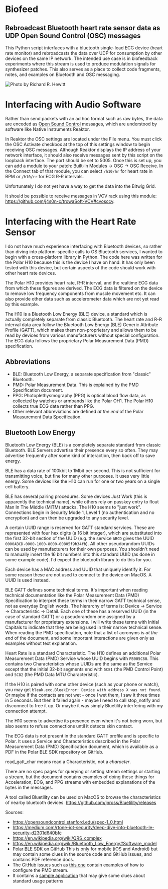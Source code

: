 # Biofeed

## Rebroadcast Bluetooth heart rate sensor data as UDP Open Sound Control (OSC) messages

This Python script interfaces with a bluetooth single-lead ECG device (heart rate monitor) and rebroadcasts the data over UDP for consumption by other devices on the same IP network. The intended use case is in biofeedback experiments where this stream is used to produce modulation signals for synthesizer patches. This also serves as a place to collect code fragments, notes, and examples on Bluetooth and OSC messaging.

![Photo by Richard R. Hewitt](https://user-images.githubusercontent.com/112871/226166385-7d16ca61-f061-4a8d-8034-4886a66d7ce8.jpg)

# Interfacing with Audio Software

Rather than send packets with an ad hoc format such as raw bytes, the data are encoded as [Open Sound Control](https://opensoundcontrol.stanford.edu) messages, which are understood by software like Native Instruments Reaktor. 

In Reaktor the OSC settings are located under the File menu. You must click the OSC Activate checkbox at the top of this settings window to begin receiving OSC messages. Although Reaktor displays the IP address of your network interface, it should also receive messages sent by this script on the loopback interface. The port should be set to 5005. Once this is set up, you can add a module to your patch: Built-in Modules -> OSC -> OSC Receive. In the Connect tab of that module, you can select `/h10/hr` for heart rate in BPM or `/h10/rr` for ECG R-R intervals.

Unfortunately I do not yet have a way to get the data into the Bitwig Grid.

It should be possible to receive messages in VCV rack using this module: https://github.com/j4s0n-c/trowaSoft-VCV#cvosccv.

# Interfacing with the Heart Rate Sensor

I do not have much experience interfacing with Bluetooth devices, so rather than diving into platform-specific calls to OS Bluetooth services, I wanted to begin with a cross-platform library in Python. The code here was written for the Polar H10 because this is the device I have on hand. It has only been tested with this device, but certain aspects of the code should work with other heart rate devices.

The Polar H10 provides heart rate, R-R interval, and the realtime ECG data from which these figures are derived. The ECG data is filtered on the device to remove low frequency components from muscle movement etc. It can also provide other data such as accelerometer data which are not yet read by this example.

The H10 is a Bluetooth Low Energy (BLE) device, a standard which is actually completely separate from classic Bluetooth. The heart rate and R-R interval data area follow the Bluetooth Low Energy (BLE) Generic Attribute Profile (GATT), which makes them non-proprietary and allows them to be read by devices from various manufacturers without special configuration. The ECG data follows the proprietary Polar Measurement Data (PMD) specification.

## Abbreviations
- BLE: Bluetooth Low Energy, a separate specification from "classic" Bluetooth.
- PMD: Polar Measurement Data. This is explained by the PMD Specification document.
- PPG: Photoplethysmography (PPG) is optical blood flow data, as collected by watches or armbands like the Polar OH1. The Polar H10 collects true ECG data rather than PPG.
- Other relevant abbreviations are defined _at the end_ of the Polar Measurement Data Specification.

## Bluetooth Low Energy
Bluetooth Low Energy (BLE) is a completely separate standard from classic Bluetooth. BLE Servers advertise their presence every so often. They may advertise frequently after some kind of interaction, then back off to save energy.

BLE has a data rate of 100kbit to 1Mbit per second. This is not sufficient for transmitting voice, but fine for many other purposes. It uses very little energy. Some devices like the H10 can run for one or two years on a single cell battery.

BLE has several pairing procedures. Some devices Just Work (this is apparently the technical name), while others rely on passkey entry to flout Man In The Middle (MITM) attacks. The H10 seems to "just work". Connections begin in Security Mode 1, Level 1 (no authentication and no encryption) and can then be upgraded to any security level. 

A certain UUID range is reserved for GATT standard services. These are represented with four hex digits (a 16 bit integer), which are substituted into the first 32-bit section of the UUID (e.g. the service `ABCD` gives the UUID `0000ABCD-0000-1000-8000-00805f9b34fb`). All other pseudorandom UUIDs can be used by manufacturers for their own purposes. You shouldn't need to manually insert the 16 bit numbers into this standard UUID (as done in some example code). I'd expect the bluetooth library to do this for you.

Each device has a MAC address and UUID that uniquely identify it. For some reason these are not used to connect to the device on MacOS. A UUID is used instead.

BLE GATT defines some technical terms. It's important when reading technical documentation like the Polar Measurement Data (PMD) Specification to interpret these terms in their narrow GATT technical sense, not as everyday English words. The hierarchy of terms is: Device -> Service -> Characteristic -> Detail. Each one of these has a reserved UUID (in the case of standard GATT) or a pseudorandom one assigned by a manufacturer for proprietary extensions. I will write these terms with Initial Capitals to indicate that they are being used in their narrow technical sense. When reading the PMD specification, note that a list of acronyms is *at the end* of the document, and some important interactions are given only as examples without text explanation.

Heart Rate is a standard Characteristic. The H10 defines an additional Polar Measurement Data (PMD) Service whose UUID begins with `FB005C80`. This contains two Characteristics whose UUIDs are the same as the Service except that the initial 32-bit segments end with `5C81` (the PMD Control Point) and `5C82` (the PMD Data MTU Characteristic).

If the H10 is paired with some other device (such as your phone or watch), you may get `bleak.exc.BleakError: Device with address X was not found`. Or maybe if the contacts are not wet - once I wet them, I saw it three times in 5 seconds. But then it failed again - maybe I need to call stop_notify and disconnect to free it up. Or maybe it was simply Bluetility interfering with my connection attempt.

The H10 seems to advertise its presence even when it's not being worn, but also seems to refuse connections until it detects skin contact.

The ECG data is not present in the standard GATT profile and is specific to Polar. It uses a Service and Characteristics described in the Polar Measurement Data (PMD) Specification document, which is available as a PDF in the Polar BLE SDK repository on GitHub.

read_gatt_char means read a Characteristic, not a *character*.

There are no spec pages for querying or setting stream settings or starting a stream, but the document contains examples of doing these things for Acceleration, ECG, and PPG streams with embedded explanations of the bytes in the messages.

A tool called Bluetility can be used on MacOS to browse the characteristics of nearby bluetooth devices.
https://github.com/jnross/Bluetility/releases

Sources:
- https://opensoundcontrol.stanford.edu/spec-1_0.html
- https://medium.com/rtone-iot-security/deep-dive-into-bluetooth-le-security-d2301d640bfc
- https://en.wikipedia.org/wiki/QRS_complex
- https://en.wikipedia.org/wiki/Bluetooth_Low_Energy#Software_model 
- [Polar BLE SDK on GitHub](https://github.com/polarofficial/polar-ble-sdk) This is only for mobile (iOS and Android) but may contain some clues in the source code and GitHub issues, and contains PDF reference docs.
- The GitHub issues such as [this one](https://github.com/polarofficial/polar-ble-sdk/issues/213) contain examples of how to configure the PMD stream.
- It contains a [sample application](https://github.com/polarofficial/polar-ble-sdk/blob/master/examples/example-android/androidBleSdkTestApp/app/src/main/java/com/polar/androidblesdk/MainActivity.kt) that may give some clues about standard usage patterns

